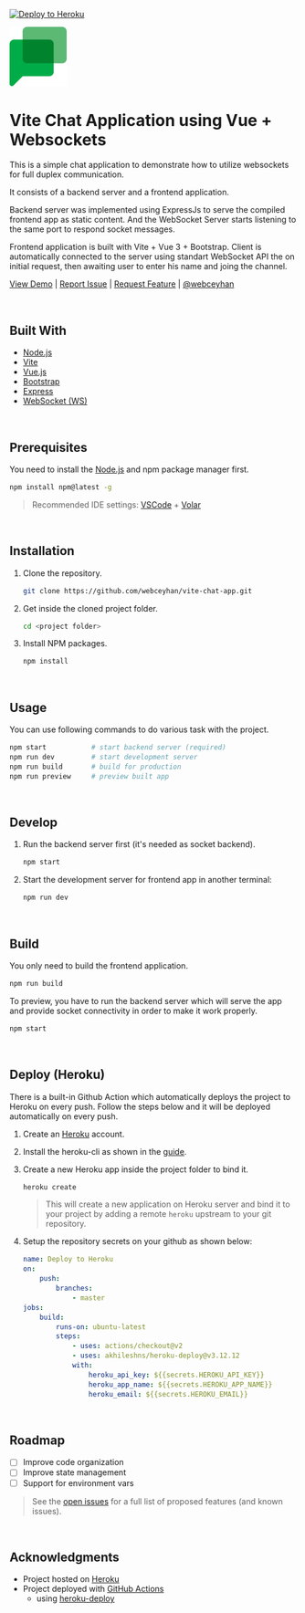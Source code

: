 [![Deploy to Heroku](https://github.com/webceyhan/vite-chat-app/actions/workflows/heroku.yml/badge.svg)](https://github.com/webceyhan/vite-chat-app/actions/workflows/heroku.yml)

<!-- Logo -->

<img src="./src/assets/logo.png" width="100px">
<!-- ![Logo](./src/assets/logo.png) -->

 <!-- Title -->

# Vite Chat Application using Vue + Websockets

<!-- Description -->

This is a simple chat application to demonstrate how to utilize websockets for full duplex communication.

It consists of a backend server and a frontend application.

Backend server was implemented using ExpressJs to serve the compiled frontend app as static content. And the WebSocket Server starts listening to the same port to respond socket messages.

Frontend application is built with Vite + Vue 3 + Bootstrap. Client is automatically connected to the server using standart WebSocket API the on initial request, then awaiting user to enter his name and joing the channel.

[View Demo](https://webceyhan-chat-app.herokuapp.com/) |
[Report Issue](https://github.com/webceyhan/vite-chat-app/issues) |
[Request Feature](https://github.com/webceyhan/vite-chat-app/pulls) |
[@webceyhan](https://twitter.com/webceyhan)

<br>
<!-- Built With -->

## Built With

-   [Node.js](https://nodejs.dev/)
-   [Vite](https://vitejs.dev/)
-   [Vue.js](https://vuejs.org/)
-   [Bootstrap](https://getbootstrap.com)
-   [Express](https://expressjs.com/)
-   [WebSocket (WS)](https://github.com/websockets/ws)

<br>
<!-- Prerequisites -->

## Prerequisites

You need to install the [Node.js](https://nodejs.dev/) and npm package manager first.

```sh
npm install npm@latest -g
```

> Recommended IDE settings:
> [VSCode](https://code.visualstudio.com/) + [Volar](https://marketplace.visualstudio.com/items?itemName=johnsoncodehk.volar)

<br>
<!-- Installation -->

## Installation

1. Clone the repository.
    ```sh
    git clone https://github.com/webceyhan/vite-chat-app.git
    ```
2. Get inside the cloned project folder.
    ```sh
    cd <project folder>
    ```
3. Install NPM packages.
    ```sh
    npm install
    ```

<br>
<!-- Usage Examples -->

## Usage

You can use following commands to do various task with the project.

```sh
npm start           # start backend server (required)
npm run dev         # start development server
npm run build       # build for production
npm run preview     # preview built app
```

<br>
<!-- Develop -->

## Develop

1. Run the backend server first (it's needed as socket backend).
    ```sh
    npm start
    ```
2. Start the development server for frontend app in another terminal:
    ```sh
    npm run dev
    ```

<br>
<!-- Build -->

## Build

You only need to build the frontend application.

```sh
npm run build
```

To preview, you have to run the backend server which will serve the app and provide socket connectivity in order to make it work properly.

```sh
npm start
```

<br>
<!-- Deploy -->

## Deploy (Heroku)

There is a built-in Github Action which automatically deploys the project to Heroku on every push.
Follow the steps below and it will be deployed automatically on every push.

1. Create an [Heroku](https://www.heroku.com/home) account.

2. Install the heroku-cli as shown in the [guide](https://devcenter.heroku.com/articles/heroku-cli#install-the-heroku-cli).

3. Create a new Heroku app inside the project folder to bind it.
    ```sh
    heroku create
    ```

    > This will create a new application on Heroku server and bind it to your project by adding a remote `heroku` upstream to your git repository.

4. Setup the repository secrets on your github as shown below:
    ```yaml
    name: Deploy to Heroku
    on:
        push:
            branches:
                - master
    jobs:
        build:
            runs-on: ubuntu-latest
            steps:
                - uses: actions/checkout@v2
                - uses: akhileshns/heroku-deploy@v3.12.12
                with:
                    heroku_api_key: ${{secrets.HEROKU_API_KEY}}
                    heroku_app_name: ${{secrets.HEROKU_APP_NAME}}
                    heroku_email: ${{secrets.HEROKU_EMAIL}}
    ```

<br>
<!-- Roadmap -->

## Roadmap

-   [ ] Improve code organization
-   [ ] Improve state management
-   [ ] Support for environment vars

> See the [open issues](https://github.com/webceyhan/vite-chat-app/issues) for a full list of proposed features (and known issues).

<br>
<!-- Acknowledgments -->

## Acknowledgments

-   Project hosted on [Heroku](https://www.heroku.com/home)
-   Project deployed with [GitHub Actions](https://docs.github.com/en/actions)
    -   using [heroku-deploy](https://github.com/akhileshns/heroku-deploy@)
